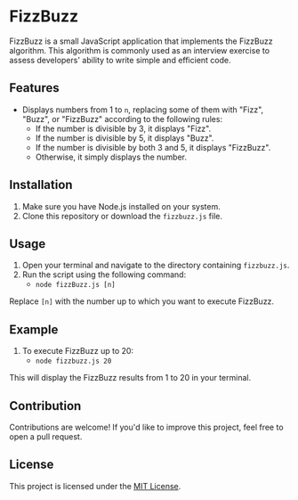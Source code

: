 # FizzBuzz

FizzBuzz is a small JavaScript application that implements the FizzBuzz algorithm. This algorithm is commonly used as an interview exercise to assess developers' ability to write simple and efficient code.

## Features

- Displays numbers from 1 to `n`, replacing some of them with "Fizz", "Buzz", or "FizzBuzz" according to the following rules:
  - If the number is divisible by 3, it displays "Fizz".
  - If the number is divisible by 5, it displays "Buzz".
  - If the number is divisible by both 3 and 5, it displays "FizzBuzz".
  - Otherwise, it simply displays the number.

## Installation

1. Make sure you have Node.js installed on your system.
2. Clone this repository or download the `fizzbuzz.js` file.

## Usage

1. Open your terminal and navigate to the directory containing `fizzbuzz.js`.
2. Run the script using the following command:
    - `node fizzBuzz.js [n]`

Replace `[n]` with the number up to which you want to execute FizzBuzz.

## Example

1. To execute FizzBuzz up to 20:
    - `node fizzbuzz.js 20`
    
This will display the FizzBuzz results from 1 to 20 in your terminal.

## Contribution

Contributions are welcome! If you'd like to improve this project, feel free to open a pull request.

## License

This project is licensed under the [MIT License](LICENSE).